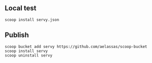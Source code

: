 ## Local test
```
scoop install servy.json
```

## Publish
```
scoop bucket add servy https://github.com/aelassas/scoop-bucket
scoop install servy
scoop uninstall servy
```
